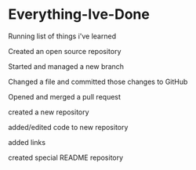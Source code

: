 # Everything-Ive-Done

Running list of things i've learned

Created an open source repository

Started and managed a new branch

Changed a file and committed those changes to GitHub

Opened and merged a pull request

created a new repository

added/edited code to new repository

added links

created special README repository
